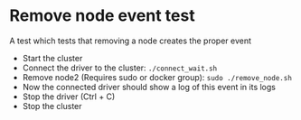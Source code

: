 # Remove node event test
A test which tests that removing a node creates the proper event

* Start the cluster
* Connect the driver to the cluster: `./connect_wait.sh`
* Remove node2 (Requires sudo or docker group): `sudo ./remove_node.sh`
* Now the connected driver should show a log of this event in its logs
* Stop the driver (Ctrl + C)
* Stop the cluster 
